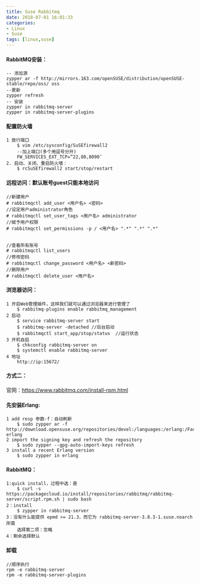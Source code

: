 ```yaml
---
title: Suse Rabbitmq
date: 2018-07-01 16:01:33
categories: 
- Linux 
- Suse
tags: [linux,suse]
---
```



#### RabbitMQ安装：
	-- 添加源
	zypper ar -f http://mirrors.163.com/openSUSE/distribution/openSUSE-stable/repo/oss/ oss
	--更新
	zypper refresh
	-- 安装
	zypper in rabbitmq-server
	zypper in rabbitmq-server-plugins

#### 配置防火墙
	1 放行端口
		$ vim /etc/sysconfig/SuSEfirewall2
		--加上端口(多个用逗号分开)
		FW_SERVICES_EXT_TCP=”22,80,8090″
	2. 启动、关闭、重启防火墙：
	    $ rcSuSEfirewall2 start/stop/restart

#### 远程访问：默认账号guest只能本地访问
	//新建用户  
	# rabbitmqctl add_user <用户名> <密码>
	//设定用户administrator角色
	# rabbitmqctl set_user_tags <用户名> administrator
	//赋予用户权限
	# rabbitmqctl set_permissions -p / <用户名> ".*" ".*" ".*"	


	//查看所有账号
	# rabbitmqctl list_users
	//修改密码
	# rabbitmqctl change_password <用户名> <新密码>
	//删除用户
	# rabbitmqctl delete_user <用户名>

#### 浏览器访问：
	1 开启Web管理插件，这样我们就可以通过浏览器来进行管理了
		$ rabbitmq-plugins enable rabbitmq_management
	2 启动
		$ service rabbitmq-server start
		$ rabbitmq-server -detached //后台启动
		$ rabbitmqctl start_app/stop/status  //运行状态
	3 开机自启
		$ chkconfig rabbitmq-server on
		$ systemctl enable rabbitmq-server
	4 地址
		http://ip:15672/

#### 方式二：

官网：https://www.rabbitmq.com/install-rpm.html

#### 先安装Erlang:
    1 add resp 参数-f：自动刷新
    	$ sudo zypper ar -f http://download.opensuse.org/repositories/devel:/languages:/erlang:/Factory/SLE_12_SP2/ erlang
    2 import the signing key and refresh the repository
    	$ sudo zypper --gpg-auto-import-keys refresh
    3 install a recent Erlang version
    	$ sudo zypper in erlang

#### RabbitMQ：
    1:quick install，过程中选：是
    	$ curl -s https://packagecloud.io/install/repositories/rabbitmq/rabbitmq-server/script.rpm.sh | sudo bash
    2：install
    	$ zypper in rabbitmq-server
    3：没有什么能提供 epmd >= 21.3，而它为 rabbitmq-server-3.8.3-1.suse.noarch 所需
        选择第二项：忽略
    4：剩余选择默认
#### 卸载

```shell
//顺序执行
rpm -e rabbitmq-server
rpm -e rabbitmq-server-plugins
```

